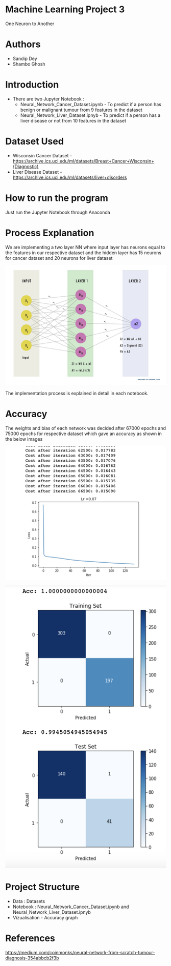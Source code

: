 # Machine Learning Project 3
One Neuron to Another

# Authors
- Sandip Dey
- Shambo Ghosh

# Introduction
- There are two Jupyter Notebook :
  - Neural_Network_Cancer_Dataset.ipynb - To predict if a person has benign or malignant tumour from 9 features in the dataset
  - Neural_Network_Liver_Dataset.ipnyb - To predict if a person has a liver disease or not from 10 features in the dataset
  
# Dataset Used
- Wisconsin Cancer Dataset - https://archive.ics.uci.edu/ml/datasets/Breast+Cancer+Wisconsin+(Diagnostic)
- Liver Disease Dataset - https://archive.ics.uci.edu/ml/datasets/liver+disorders

# How to run the program
Just run the Jupyter Notebook through Anaconda

# Process Explanation
We are implementing a two layer NN where input layer has neurons equal to the features in our respective dataset and the hidden layer has 15 neurons for cancer dataset and 20 neurons for liver dataset

![Example of one such Neural Network](./supporting_visualizations/Network.png)

The implementation process is explained in detail in each notebook.

# Accuracy

The weights and bias of each network was decided after 67000 epochs and 75000 epochs for respective dataset which gave an accuracy as shown in the below images

![Loss Function after 67000](./supporting_visualizations/Loss.png)

![Accuracy through confusion matrix](./vizualisation/Threshold_0.5.png)


# Project Structure
- Data : Datasets
- Notebook : Neural_Network_Cancer_Dataset.ipynb and Neural_Network_Liver_Dataset.ipnyb
- Vizualisation - Accuracy graph

# References
https://medium.com/coinmonks/neural-network-from-scratch-tumour-diagnosis-354abbcb2f3b

